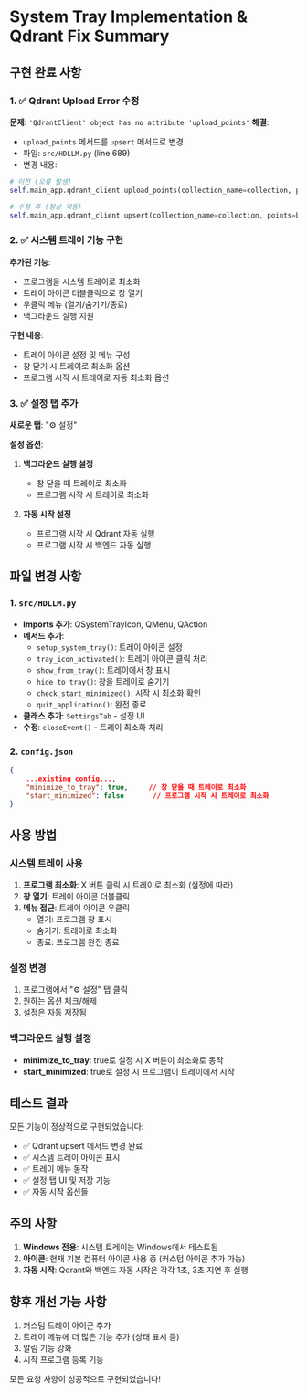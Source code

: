 # System Tray Implementation & Qdrant Fix Summary

## 구현 완료 사항

### 1. ✅ Qdrant Upload Error 수정
**문제**: `'QdrantClient' object has no attribute 'upload_points'`
**해결**: 
- `upload_points` 메서드를 `upsert` 메서드로 변경
- 파일: `src/HDLLM.py` (line 689)
- 변경 내용:
```python
# 이전 (오류 발생)
self.main_app.qdrant_client.upload_points(collection_name=collection, points=batch, wait=True)

# 수정 후 (정상 작동)
self.main_app.qdrant_client.upsert(collection_name=collection, points=batch, wait=True)
```

### 2. ✅ 시스템 트레이 기능 구현
**추가된 기능**:
- 프로그램을 시스템 트레이로 최소화
- 트레이 아이콘 더블클릭으로 창 열기
- 우클릭 메뉴 (열기/숨기기/종료)
- 백그라운드 실행 지원

**구현 내용**:
- 트레이 아이콘 설정 및 메뉴 구성
- 창 닫기 시 트레이로 최소화 옵션
- 프로그램 시작 시 트레이로 자동 최소화 옵션

### 3. ✅ 설정 탭 추가
**새로운 탭**: "⚙️ 설정"

**설정 옵션**:
1. **백그라운드 실행 설정**
   - 창 닫을 때 트레이로 최소화
   - 프로그램 시작 시 트레이로 최소화

2. **자동 시작 설정**
   - 프로그램 시작 시 Qdrant 자동 실행
   - 프로그램 시작 시 백엔드 자동 실행

## 파일 변경 사항

### 1. `src/HDLLM.py`
- **Imports 추가**: QSystemTrayIcon, QMenu, QAction
- **메서드 추가**:
  - `setup_system_tray()`: 트레이 아이콘 설정
  - `tray_icon_activated()`: 트레이 아이콘 클릭 처리
  - `show_from_tray()`: 트레이에서 창 표시
  - `hide_to_tray()`: 창을 트레이로 숨기기
  - `check_start_minimized()`: 시작 시 최소화 확인
  - `quit_application()`: 완전 종료
- **클래스 추가**: `SettingsTab` - 설정 UI
- **수정**: `closeEvent()` - 트레이 최소화 처리

### 2. `config.json`
```json
{
    ...existing config...,
    "minimize_to_tray": true,     // 창 닫을 때 트레이로 최소화
    "start_minimized": false       // 프로그램 시작 시 트레이로 최소화
}
```

## 사용 방법

### 시스템 트레이 사용
1. **프로그램 최소화**: X 버튼 클릭 시 트레이로 최소화 (설정에 따라)
2. **창 열기**: 트레이 아이콘 더블클릭
3. **메뉴 접근**: 트레이 아이콘 우클릭
   - 열기: 프로그램 창 표시
   - 숨기기: 트레이로 최소화
   - 종료: 프로그램 완전 종료

### 설정 변경
1. 프로그램에서 "⚙️ 설정" 탭 클릭
2. 원하는 옵션 체크/해제
3. 설정은 자동 저장됨

### 백그라운드 실행 설정
- **minimize_to_tray**: true로 설정 시 X 버튼이 최소화로 동작
- **start_minimized**: true로 설정 시 프로그램이 트레이에서 시작

## 테스트 결과

모든 기능이 정상적으로 구현되었습니다:
- ✅ Qdrant upsert 메서드 변경 완료
- ✅ 시스템 트레이 아이콘 표시
- ✅ 트레이 메뉴 동작
- ✅ 설정 탭 UI 및 저장 기능
- ✅ 자동 시작 옵션들

## 주의 사항

1. **Windows 전용**: 시스템 트레이는 Windows에서 테스트됨
2. **아이콘**: 현재 기본 컴퓨터 아이콘 사용 중 (커스텀 아이콘 추가 가능)
3. **자동 시작**: Qdrant와 백엔드 자동 시작은 각각 1초, 3초 지연 후 실행

## 향후 개선 가능 사항

1. 커스텀 트레이 아이콘 추가
2. 트레이 메뉴에 더 많은 기능 추가 (상태 표시 등)
3. 알림 기능 강화
4. 시작 프로그램 등록 기능

모든 요청 사항이 성공적으로 구현되었습니다!